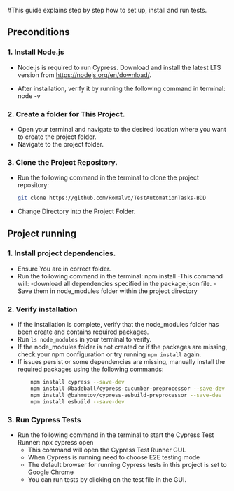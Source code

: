 #This guide explains step by step how to set up, install and run tests.


## Preconditions

### 1. Install Node.js

- Node.js is required to run Cypress. Download and install the latest LTS version from https://nodejs.org/en/download/.

- After installation, verify it by running the following command in terminal:
    node -v

### 2. Create a folder for This Project.

- Open your terminal and navigate to the desired location where you want to create the project folder.
- Navigate to the project folder.

### 3. Clone the Project Repository.

- Run the following command in the terminal to clone the project repository:
    ```bash
    git clone https://github.com/Romalvo/TestAutomationTasks-BDD

- Change Directory into the Project Folder.


## Project running

### 1. Install project dependencies.
 - Ensure You are in correct folder.
 - Run the following command in the terminal:
    npm install
    -This command will:
     -download all dependencies specified in the package.json file.
     -Save them in node_modules folder within the project directory

### 2. Verify installation
 - If the installation is complete, verify that the node_modules folder has been create and contains required packages.
 - Run `ls node_modules` in your terminal to verify.
 - If the node_modules folder is not created or if the packages are missing, check your npm configuration or try running `npm install` again.
 - If issues persist or some dependencies are missing, manually install the required packages using the following commands:
    ```bash
        npm install cypress --save-dev
        npm install @badeball/cypress-cucumber-preprocessor --save-dev
        npm install @bahmutov/cypress-esbuild-preprocessor --save-dev
        npm install esbuild --save-dev

### 3. Run Cypress Tests

- Run the following command in the terminal to start the Cypress Test Runner:
    npx cypress open
    - This command will open the Cypress Test Runner GUI.
    - When Cypress is running need to choose  E2E testing mode
    - The default browser for running Cypress tests in this project is set to Google Chrome 
    - You can run tests by clicking on the test file in the GUI.
